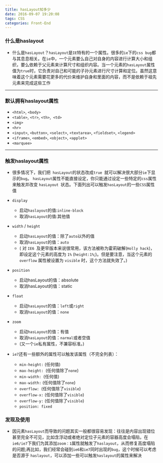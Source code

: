```yaml
---
title: hasLayout知多少
date: 2016-09-07 19:20:08
tags: CSS
categories: Front-End
---
```


### 什么是haslayout

-  什么是`hasLayout`？`hasLayout`是`IE`特有的一个属性。很多的`ie`下的`css bug`都与其息息相关。在`ie`中，一个元素要么自己对自身的内容进行计算大小和组织，要么依赖于父元素来计算尺寸和组织内容。当一个元素的`hasLayout`属性值为`true`时，它负责对自己和可能的子孙元素进行尺寸计算和定位。虽然这意味着这个元素需要花更多的代价来维护自身和里面的内容，而不是依赖于祖先元素来完成这些工作
  
---

### 默认拥有haslayout属性

- `<html>`, `<body>`
- `<table>`, `<tr>`, `<th>`,` <td>`
- `<img>`
- `<hr>`
- `<input>`, `<button>`, `<select>`, `<textarea>`, `<fieldset>`, `<legend>`
- `<iframe>`, `<embed>`, `<object>`, `<applet>`
- `<marquee>`
<!--more-->
---

### 触发haslayout属性

- 很多情况下，我们把` hasLayout`的状态改成`true `就可以解决很大部分`ie`下显示的`bug`。 
`hasLayout`属性不能直接设定，你只能通过设定一些特定的`css`属性来触发并改变 `hasLayout `状态。下面列出可以触发`hasLayout`的一些`CSS`属性值
 - `display `
	- 启动`haslayout`的值:`inline-block` 
	- 取消`hasLayout`的值:其他值 

 - `width` / `height `
	- 启动`hasLayout`的值：除了`auto`以外的值
	- 取消`hasLayout`的值：`auto`
 	- ( 对 `IE6 `及更早版本来说很常用，该方法被称为霍莉破解(`Holly hack`)，即设定这个元素的高度为 `1%`  (`height:1%`;)。但是要注意，当这个元素的 `overflow` 属性被设置为 `visible` 时，这个方法就失效了。)

 - `position `
	- 启动hasLayout的值：absolute 
	- 取消hasLayout的值：static 

 - `float `
	- 启动`hasLayout`的值：`left`或`right `
	- 取消`hasLayout`的值：`none` 

 - `zoom `
	- 启动`hasLayout`的值：有值 
	- 取消`hasLayout`的值：`narmal`或者空值 
	- (又一个`ie`私有属性，不兼容标准。)

 - `ie7`还有一些额外的属性可以触发该属性（不完全列表）： 
	- `min-height:` (任何值) 
	- `max-height: `(任何值除了`none`) 
	- `min-width: `(任何值) 
	- `max-width:` (任何值除了`none`) 
	- `overflow: `(任何值除了`visible`) 
	- `overflow-x:` (任何值除了`visible`) 
	- `overflow-y:` (任何值除了`visible`)
	- `position: fixed `

### 发现及使用

- 因元素`hasLayout`而导致的问题其实一般都很容易发现：往往是内容出现错位甚至完全不可见，比如含浮动或者绝对定位子元素的容器高度会塌陷，在`ie6/ie7`下我们为其添加`zoom：1`属性就触发了`haslayout`，从而修复高度塌陷的问题;再比如，我们经常会碰到`ie6`和`ie7`同时出现的`bug`，这个时候可以考虑是否源于 `haslayout`，可以添加一些可以触发`haslayout`的属性来解决
